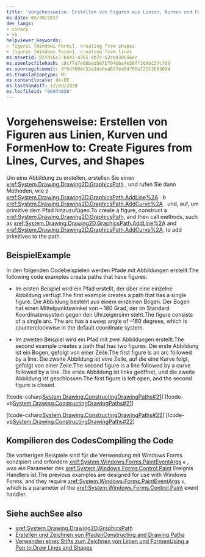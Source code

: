 ```yaml
---
title: 'Vorgehensweise: Erstellen von Figuren aus Linien, Kurven und Formen'
ms.date: 03/30/2017
dev_langs:
- csharp
- vb
helpviewer_keywords:
- figures [Windows Forms], creating from shapes
- figures [Windows Forms], creating from lines
ms.assetid: 82fd56c7-b443-4765-9b7c-62ce030656ec
ms.openlocfilehash: c8cf7a7e08bed56fb704bba4e30ff369bc3fcf89
ms.sourcegitcommit: 9f6df084c53a3da0ea657ed0d708a72213683084
ms.translationtype: MT
ms.contentlocale: de-DE
ms.lasthandoff: 12/09/2020
ms.locfileid: "96974828"
---
```

# <a name="how-to-create-figures-from-lines-curves-and-shapes"></a><span data-ttu-id="45241-102">Vorgehensweise: Erstellen von Figuren aus Linien, Kurven und Formen</span><span class="sxs-lookup"><span data-stu-id="45241-102">How to: Create Figures from Lines, Curves, and Shapes</span></span>
<span data-ttu-id="45241-103">Um eine Abbildung zu erstellen, erstellen Sie einen <xref:System.Drawing.Drawing2D.GraphicsPath> , und rufen Sie dann Methoden, wie z <xref:System.Drawing.Drawing2D.GraphicsPath.AddLine%2A> . b <xref:System.Drawing.Drawing2D.GraphicsPath.AddCurve%2A> . und, auf, um primitive dem Pfad hinzuzufügen.</span><span class="sxs-lookup"><span data-stu-id="45241-103">To create a figure, construct a <xref:System.Drawing.Drawing2D.GraphicsPath>, and then call methods, such as <xref:System.Drawing.Drawing2D.GraphicsPath.AddLine%2A> and <xref:System.Drawing.Drawing2D.GraphicsPath.AddCurve%2A>, to add primitives to the path.</span></span>  
  
## <a name="example"></a><span data-ttu-id="45241-104">Beispiel</span><span class="sxs-lookup"><span data-stu-id="45241-104">Example</span></span>  
 <span data-ttu-id="45241-105">In den folgenden Codebeispielen werden Pfade mit Abbildungen erstellt:</span><span class="sxs-lookup"><span data-stu-id="45241-105">The following code examples create paths that have figures:</span></span>  
  
- <span data-ttu-id="45241-106">Im ersten Beispiel wird ein Pfad erstellt, der über eine einzelne Abbildung verfügt.</span><span class="sxs-lookup"><span data-stu-id="45241-106">The first example creates a path that has a single figure.</span></span> <span data-ttu-id="45241-107">Die Abbildung besteht aus einem einzelnen Bogen. Der Bogen hat einen Mittelpunktswinkel von – 180 Grad, der im Standard Koordinatensystem gegen den Uhrzeigersinn steht.</span><span class="sxs-lookup"><span data-stu-id="45241-107">The figure consists of a single arc. The arc has a sweep angle of –180 degrees, which is counterclockwise in the default coordinate system.</span></span>  
  
- <span data-ttu-id="45241-108">Im zweiten Beispiel wird ein Pfad mit zwei Abbildungen erstellt.</span><span class="sxs-lookup"><span data-stu-id="45241-108">The second example creates a path that has two figures.</span></span> <span data-ttu-id="45241-109">Die erste Abbildung ist ein Bogen, gefolgt von einer Zeile.</span><span class="sxs-lookup"><span data-stu-id="45241-109">The first figure is an arc followed by a line.</span></span> <span data-ttu-id="45241-110">Die zweite Abbildung ist eine Zeile, auf die eine Kurve folgt, gefolgt von einer Zeile.</span><span class="sxs-lookup"><span data-stu-id="45241-110">The second figure is a line followed by a curve followed by a line.</span></span> <span data-ttu-id="45241-111">Die erste Abbildung ist links geöffnet, und die zweite Abbildung ist geschlossen.</span><span class="sxs-lookup"><span data-stu-id="45241-111">The first figure is left open, and the second figure is closed.</span></span>  
  
 [!code-csharp[System.Drawing.ConstructingDrawingPaths#21](~/samples/snippets/csharp/VS_Snippets_Winforms/System.Drawing.ConstructingDrawingPaths/CS/Class1.cs#21)]
 [!code-vb[System.Drawing.ConstructingDrawingPaths#21](~/samples/snippets/visualbasic/VS_Snippets_Winforms/System.Drawing.ConstructingDrawingPaths/VB/Class1.vb#21)]  
  
 [!code-csharp[System.Drawing.ConstructingDrawingPaths#22](~/samples/snippets/csharp/VS_Snippets_Winforms/System.Drawing.ConstructingDrawingPaths/CS/Class1.cs#22)]
 [!code-vb[System.Drawing.ConstructingDrawingPaths#22](~/samples/snippets/visualbasic/VS_Snippets_Winforms/System.Drawing.ConstructingDrawingPaths/VB/Class1.vb#22)]  
  
## <a name="compiling-the-code"></a><span data-ttu-id="45241-112">Kompilieren des Codes</span><span class="sxs-lookup"><span data-stu-id="45241-112">Compiling the Code</span></span>  
 <span data-ttu-id="45241-113">Die vorherigen Beispiele sind für die Verwendung mit Windows Forms konzipiert und erfordern <xref:System.Windows.Forms.PaintEventArgs> `e` , was ein Parameter des <xref:System.Windows.Forms.Control.Paint> Ereignis Handlers ist.</span><span class="sxs-lookup"><span data-stu-id="45241-113">The previous examples are designed for use with Windows Forms, and they require <xref:System.Windows.Forms.PaintEventArgs> `e`, which is a parameter of the <xref:System.Windows.Forms.Control.Paint> event handler.</span></span>  
  
## <a name="see-also"></a><span data-ttu-id="45241-114">Siehe auch</span><span class="sxs-lookup"><span data-stu-id="45241-114">See also</span></span>

- <xref:System.Drawing.Drawing2D.GraphicsPath>
- [<span data-ttu-id="45241-115">Erstellen und Zeichnen von Pfaden</span><span class="sxs-lookup"><span data-stu-id="45241-115">Constructing and Drawing Paths</span></span>](constructing-and-drawing-paths.md)
- [<span data-ttu-id="45241-116">Verwenden eines Stifts zum Zeichnen von Linien und Formen</span><span class="sxs-lookup"><span data-stu-id="45241-116">Using a Pen to Draw Lines and Shapes</span></span>](using-a-pen-to-draw-lines-and-shapes.md)
